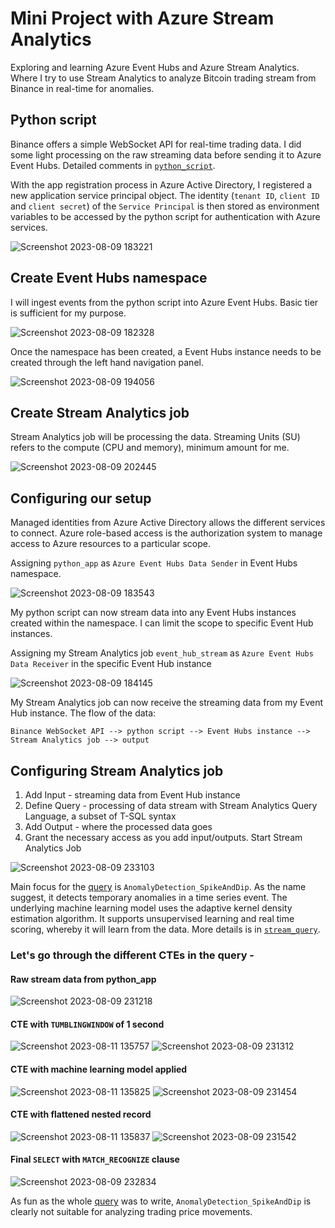 # Mini Project with Azure Stream Analytics
Exploring and learning Azure Event Hubs and Azure Stream Analytics. Where I try to use Stream Analytics to analyze Bitcoin trading stream from Binance in real-time for anomalies.

## Python script
Binance offers a simple WebSocket API for real-time trading data. I did some light processing on the raw streaming data before sending it to Azure Event Hubs. Detailed comments in [```python_script```](https://github.com/tanchu-git/stream_analytics_btc/blob/main/python_script/btc_stream.py).

With the app registration process in Azure Active Directory, I registered a new application service principal object. The identity (```tenant ID```, ```client ID``` and ```client secret```) of the ```Service Principal``` is then stored as environment variables to be accessed by the python script for authentication with Azure services.

![Screenshot 2023-08-09 183221](https://github.com/tanchu-git/stream_analytics_btc/assets/139019601/921b116a-cbc0-4234-bb3b-fa5fc353c6e5)

## Create Event Hubs namespace
I will ingest events from the python script into Azure Event Hubs. Basic tier is sufficient for my purpose.

![Screenshot 2023-08-09 182328](https://github.com/tanchu-git/stream_analytics_btc/assets/139019601/8c4fa629-0498-43e3-9097-2049e2d7286b)

Once the namespace has been created, a Event Hubs instance needs to be created through the left hand navigation panel.

![Screenshot 2023-08-09 194056](https://github.com/tanchu-git/stream_analytics_btc/assets/139019601/1c953cdc-b6fa-4b21-b85a-99e37e63be3c)

## Create Stream Analytics job
Stream Analytics job will be processing the data. Streaming Units (SU) refers to the compute (CPU and memory), minimum amount for me. 

![Screenshot 2023-08-09 202445](https://github.com/tanchu-git/stream_analytics_btc/assets/139019601/f292e78e-5c42-4e13-b21b-91796ee4f471)

## Configuring our setup
Managed identities from Azure Active Directory allows the different services to connect. Azure role-based access is the authorization system to manage access to Azure resources to a particular scope.

Assigning ```python_app``` as ```Azure Event Hubs Data Sender``` in Event Hubs namespace.

![Screenshot 2023-08-09 183543](https://github.com/tanchu-git/stream_analytics_btc/assets/139019601/c521339e-02d6-4a18-b4f7-0c65bea65e8b)

My python script can now stream data into any Event Hubs instances created within the namespace. I can limit the scope to specific Event Hub instances.

Assigning my Stream Analytics job ```event_hub_stream``` as ```Azure Event Hubs Data Receiver``` in the specific Event Hub instance

![Screenshot 2023-08-09 184145](https://github.com/tanchu-git/stream_analytics_btc/assets/139019601/a719a059-2187-47b7-b851-47f9009b8bf0)

My Stream Analytics job can now receive the streaming data from my Event Hub instance. The flow of the data:

```Binance WebSocket API --> python script --> Event Hubs instance --> Stream Analytics job --> output```

## Configuring Stream Analytics job
1. Add Input - streaming data from Event Hub instance
2. Define Query - processing of data stream with Stream Analytics Query Language, a subset of T-SQL syntax
3. Add Output - where the processed data goes
4. Grant the necessary access as you add input/outputs. Start Stream Analytics Job

![Screenshot 2023-08-09 233103](https://github.com/tanchu-git/stream_analytics_btc/assets/139019601/5b8619eb-c195-43e7-92b8-201c882b1f23)

Main focus for the [query](https://github.com/tanchu-git/stream_analytics_btc/blob/main/stream_query/query.sql) is ```AnomalyDetection_SpikeAndDip```. As the name suggest, it detects temporary anomalies in a time series event. The underlying machine learning model uses the adaptive kernel density estimation algorithm. It supports unsupervised learning and real time scoring, whereby it will learn from the data. More details is in [```stream_query```](https://github.com/tanchu-git/stream_analytics_btc/blob/main/stream_query/query.sql).

### Let's go through the different CTEs in the query -

#### Raw stream data from python_app
![Screenshot 2023-08-09 231218](https://github.com/tanchu-git/stream_analytics_btc/assets/139019601/66a1c5bd-762b-4328-a56b-8b779813069e)

#### CTE with ```TUMBLINGWINDOW``` of 1 second
![Screenshot 2023-08-11 135757](https://github.com/tanchu-git/stream_analytics_btc/assets/139019601/cea2c3c8-728c-4530-bcf8-167ea491316a)
![Screenshot 2023-08-09 231312](https://github.com/tanchu-git/stream_analytics_btc/assets/139019601/a68e5498-20bb-4ee3-a885-4a2a825ff772)

#### CTE with machine learning model applied
![Screenshot 2023-08-11 135825](https://github.com/tanchu-git/stream_analytics_btc/assets/139019601/7bcbc5cc-67f0-4d4b-8921-7558139a931c)
![Screenshot 2023-08-09 231454](https://github.com/tanchu-git/stream_analytics_btc/assets/139019601/f22dbb13-6e45-44b6-9a60-92bbc7345141)

#### CTE with flattened nested record
![Screenshot 2023-08-11 135837](https://github.com/tanchu-git/stream_analytics_btc/assets/139019601/497ff9de-494c-4f44-a97b-efce53435852)
![Screenshot 2023-08-09 231542](https://github.com/tanchu-git/stream_analytics_btc/assets/139019601/6bbcc052-564f-4e51-bbe4-8581428f8bd7)

#### Final ```SELECT``` with ```MATCH_RECOGNIZE``` clause
![Screenshot 2023-08-09 232834](https://github.com/tanchu-git/stream_analytics_btc/assets/139019601/e578c38e-fd09-4162-8b99-bbc0b46d60e5)

As fun as the whole [query](https://github.com/tanchu-git/stream_analytics_btc/blob/main/stream_query/query.sql) was to write, ```AnomalyDetection_SpikeAndDip``` is clearly not suitable for analyzing trading price movements.
